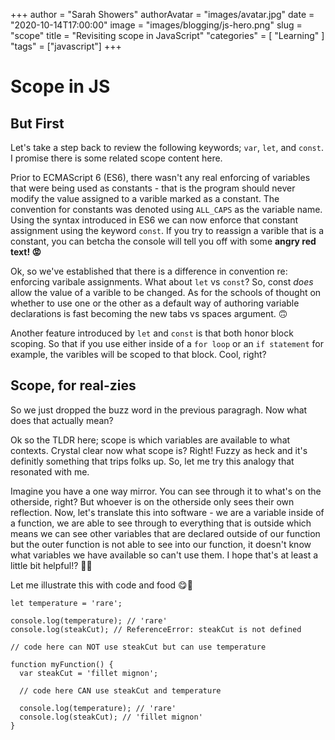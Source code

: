 +++
author = "Sarah Showers"
authorAvatar = "images/avatar.jpg"
date = "2020-10-14T17:00:00"
image = "images/blogging/js-hero.png"
slug = "scope"
title = "Revisiting scope in JavaScript"
"categories" = [
  "Learning"
]
"tags" = ["javascript"]
+++

# Scope in JS

## But First

Let's take a step back to review the following keywords; `var`, `let`, and `const`. I promise there is some related scope content here.

Prior to ECMAScript 6 (ES6), there wasn't any real enforcing of variables that were being used as constants - that is the program should never modify the value assigned to a varible marked as a constant. The convention for constants was denoted using `ALL_CAPS` as the variable name. Using the syntax introduced in ES6 we can now enforce that constant assignment using the keyword `const`. If you try to reassign a varible that is a constant, you can betcha the console will tell you off with some **angry red text! 😡**

Ok, so we've established that there is a difference in convention re: enforcing varibale assignments. What about `let` vs `const`? So, const _does_ allow the value of a varible to be changed. As for the schools of thought on whether to use one or the other as a default way of authoring variable declarations is fast becoming the new tabs vs spaces argument. 🙃

Another feature introduced by `let` and `const` is that both honor block scoping. So that if you use either inside of a `for loop` or an `if statement` for example, the varibles will be scoped to that block. Cool, right?


## Scope, for real-zies

So we just dropped the buzz word in the previous paragragh. Now what does that actually mean?

Ok so the TLDR here; scope is which variables are available to what contexts. Crystal clear now what scope is? Right! Fuzzy as heck and it's definitly something that trips folks up. So, let me try this analogy that resonated with me.

Imagine you have a one way mirror. You can see through it to what's on the otherside, right? But whoever is on the otherside only sees their own reflection. Now, let's translate this into software - we are a variable inside of a function, we are able to see through to everything that is outside which means we can see other variables that are declared outside of our function but the outer function is not able to see into our function, it doesn't know what variables we have available so can't use them. I hope that's at least a little bit helpful!? 🤷‍♀️

Let me illustrate this with code and food 😋🥩
```
let temperature = 'rare';

console.log(temperature); // 'rare'
console.log(steakCut); // ReferenceError: steakCut is not defined

// code here can NOT use steakCut but can use temperature

function myFunction() {
  var steakCut = 'fillet mignon';

  // code here CAN use steakCut and temperature

  console.log(temperature); // 'rare'
  console.log(steakCut); // 'fillet mignon'
}
```

